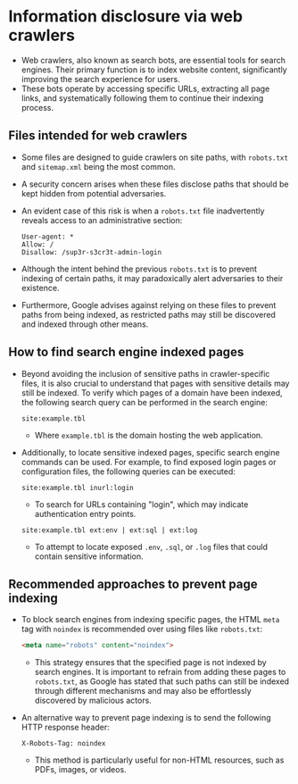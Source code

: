 # Information disclosure via web crawlers

* Web crawlers, also known as search bots, are essential tools for search engines. Their primary function is to index website content, significantly improving the search experience for users.
* These bots operate by accessing specific URLs, extracting all page links, and systematically following them to continue their indexing process.

## Files intended for web crawlers

* Some files are designed to guide crawlers on site paths, with `robots.txt` and `sitemap.xml` being the most common.
* A security concern arises when these files disclose paths that should be kept hidden from potential adversaries.
* An evident case of this risk is when a `robots.txt` file inadvertently reveals access to an administrative section:

  ```plaintext
  User-agent: *
  Allow: /
  Disallow: /sup3r-s3cr3t-admin-login
  ```

* Although the intent behind the previous `robots.txt` is to prevent indexing of certain paths, it may paradoxically alert adversaries to their existence.
* Furthermore, Google advises against relying on these files to prevent paths from being indexed, as restricted paths may still be discovered and indexed through other means.

## How to find search engine indexed pages

* Beyond avoiding the inclusion of sensitive paths in crawler-specific files, it is also crucial to understand that pages with sensitive details may still be indexed. To verify which pages of a domain have been indexed, the following search query can be performed in the search engine:

  ```plaintext
  site:example.tbl
  ```

  * Where `example.tbl` is the domain hosting the web application.

* Additionally, to locate sensitive indexed pages, specific search engine commands can be used. For example, to find exposed login pages or configuration files, the following queries can be executed:

  ```plaintext
  site:example.tbl inurl:login
  ```

  * To search for URLs containing "login", which may indicate authentication entry points.

  ```plaintext
  site:example.tbl ext:env | ext:sql | ext:log
  ```

  * To attempt to locate exposed `.env`, `.sql`, or `.log` files that could contain sensitive information.

## Recommended approaches to prevent page indexing

* To block search engines from indexing specific pages, the HTML `meta` tag with `noindex` is recommended over using files like `robots.txt`:

  ```html
  <meta name="robots" content="noindex">
  ```

  * This strategy ensures that the specified page is not indexed by search engines. It is important to refrain from adding these pages to `robots.txt`, as Google has stated that such paths can still be indexed through different mechanisms and may also be effortlessly discovered by malicious actors.
* An alternative way to prevent page indexing is to send the following HTTP response header:

  ```http
  X-Robots-Tag: noindex
  ```

  * This method is particularly useful for non-HTML resources, such as PDFs, images, or videos.
